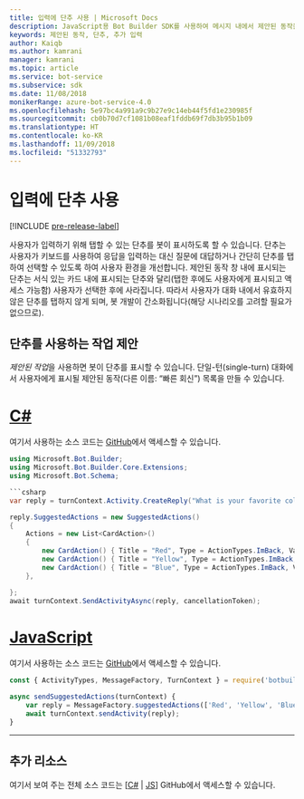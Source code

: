 ```yaml
---
title: 입력에 단추 사용 | Microsoft Docs
description: JavaScript용 Bot Builder SDK를 사용하여 메시지 내에서 제안된 동작을 전송하는 방법을 알아봅니다.
keywords: 제안된 동작, 단추, 추가 입력
author: Kaiqb
ms.author: kamrani
manager: kamrani
ms.topic: article
ms.service: bot-service
ms.subservice: sdk
ms.date: 11/08/2018
monikerRange: azure-bot-service-4.0
ms.openlocfilehash: 5e97bc4a991a9c9b27e9c14eb44f5fd1e230985f
ms.sourcegitcommit: cb0b70d7cf1081b08eaf1fddb69f7db3b95b1b09
ms.translationtype: HT
ms.contentlocale: ko-KR
ms.lasthandoff: 11/09/2018
ms.locfileid: "51332793"
---
```

# <a name="use-button-for-input"></a>입력에 단추 사용

[!INCLUDE [pre-release-label](../includes/pre-release-label.md)]

사용자가 입력하기 위해 탭할 수 있는 단추를 봇이 표시하도록 할 수 있습니다. 단추는 사용자가 키보드를 사용하여 응답을 입력하는 대신 질문에 대답하거나 간단히 단추를 탭하여 선택할 수 있도록 하여 사용자 환경을 개선합니다. 제안된 동작 창 내에 표시되는 단추는 서식 있는 카드 내에 표시되는 단추와 달리(탭한 후에도 사용자에게 표시되고 액세스 가능함) 사용자가 선택한 후에 사라집니다. 따라서 사용자가 대화 내에서 유효하지 않은 단추를 탭하지 않게 되며, 봇 개발이 간소화됩니다(해당 시나리오를 고려할 필요가 없으므로). 

## <a name="suggest-action-using-button"></a>단추를 사용하는 작업 제안

*제안된 작업*을 사용하면 봇이 단추를 표시할 수 있습니다. 단일-턴(single-turn) 대화에서 사용자에게 표시될 제안된 동작(다른 이름: “빠른 회신”) 목록을 만들 수 있습니다. 

# <a name="ctabcsharp"></a>[C#](#tab/csharp)

여기서 사용하는 소스 코드는 [GitHub](https://aka.ms/SuggestedActionsCSharp)에서 액세스할 수 있습니다.

```csharp
using Microsoft.Bot.Builder;
using Microsoft.Bot.Builder.Core.Extensions;
using Microsoft.Bot.Schema;

```csharp
var reply = turnContext.Activity.CreateReply("What is your favorite color?");

reply.SuggestedActions = new SuggestedActions()
{
    Actions = new List<CardAction>()
    {
        new CardAction() { Title = "Red", Type = ActionTypes.ImBack, Value = "Red" },
        new CardAction() { Title = "Yellow", Type = ActionTypes.ImBack, Value = "Yellow" },
        new CardAction() { Title = "Blue", Type = ActionTypes.ImBack, Value = "Blue" },
    },

};
await turnContext.SendActivityAsync(reply, cancellationToken);
```

# <a name="javascripttabjavascript"></a>[JavaScript](#tab/javascript)
여기서 사용하는 소스 코드는 [GitHub](https://aka.ms/SuggestActionsJS)에서 액세스할 수 있습니다.

```javascript
const { ActivityTypes, MessageFactory, TurnContext } = require('botbuilder');

async sendSuggestedActions(turnContext) {
    var reply = MessageFactory.suggestedActions(['Red', 'Yellow', 'Blue'], 'What is the best color?');
    await turnContext.sendActivity(reply);
}
```

---

## <a name="additional-resources"></a>추가 리소스

여기서 보여 주는 전체 소스 코드는 [[C#](https://aka.ms/SuggestedActionsCSharp) | [JS](https://aka.ms/SuggestActionsJS)] GitHub에서 액세스할 수 있습니다.
